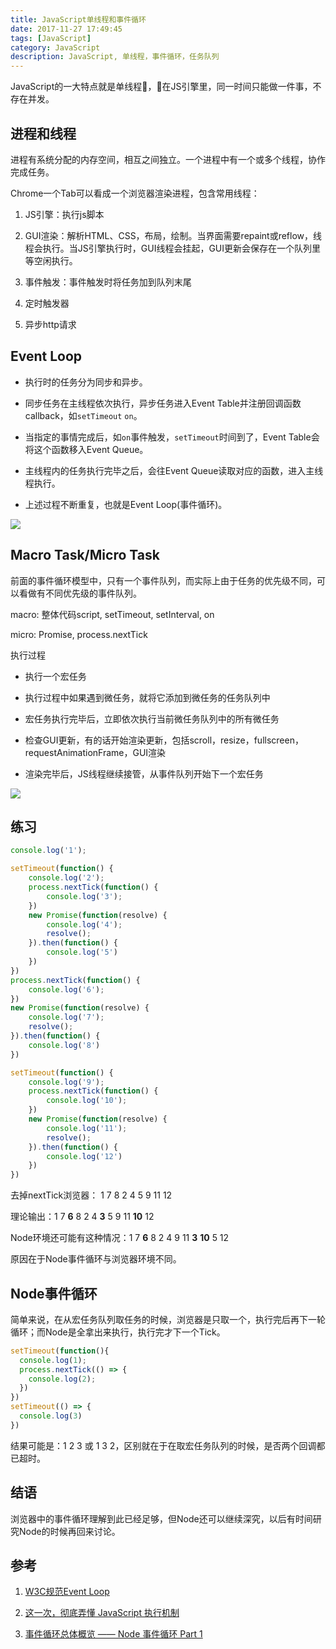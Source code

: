 ```yaml
---
title: JavaScript单线程和事件循环
date: 2017-11-27 17:49:45
tags: [JavaScript]
category: JavaScript
description: JavaScript, 单线程，事件循环，任务队列
---
```


JavaScript的一大特点就是单线程，在JS引擎里，同一时间只能做一件事，不存在并发。

<!-- more -->

## 进程和线程

进程有系统分配的内存空间，相互之间独立。一个进程中有一个或多个线程，协作完成任务。

Chrome一个Tab可以看成一个浏览器渲染进程，包含常用线程：

1. JS引擎：执行js脚本

1. GUI渲染：解析HTML、CSS，布局，绘制。当界面需要repaint或reflow，线程会执行。当JS引擎执行时，GUI线程会挂起，GUI更新会保存在一个队列里等空闲执行。

1. 事件触发：事件触发时将任务加到队列末尾

1. 定时触发器

1. 异步http请求

## Event Loop

- 执行时的任务分为同步和异步。

- 同步任务在主线程依次执行，异步任务进入Event Table并注册回调函数callback，如`setTimeout` `on`。

- 当指定的事情完成后，如`on`事件触发，`setTimeout`时间到了，Event Table会将这个函数移入Event Queue。

- 主线程内的任务执行完毕之后，会往Event Queue读取对应的函数，进入主线程执行。

- 上述过程不断重复，也就是Event Loop(事件循环)。

![](http://p02ojz1i2.bkt.clouddn.com/20171127-%E4%BB%BB%E5%8A%A1%E9%98%9F%E5%88%97.png)

## Macro Task/Micro Task

前面的事件循环模型中，只有一个事件队列，而实际上由于任务的优先级不同，可以看做有不同优先级的事件队列。

macro: 整体代码script, setTimeout, setInterval, on

micro: Promise, process.nextTick

执行过程

- 执行一个宏任务

- 执行过程中如果遇到微任务，就将它添加到微任务的任务队列中

- 宏任务执行完毕后，立即依次执行当前微任务队列中的所有微任务

- 检查GUI更新，有的话开始渲染更新，包括scroll，resize，fullscreen，requestAnimationFrame，GUI渲染

- 渲染完毕后，JS线程继续接管，从事件队列开始下一个宏任务

![](http://p02ojz1i2.bkt.clouddn.com/20171127-%E5%AE%8F%E4%BB%BB%E5%8A%A1%EF%BC%8C%E5%BE%AE%E4%BB%BB%E5%8A%A1.png)

## 练习

```js
console.log('1');

setTimeout(function() {
    console.log('2');
    process.nextTick(function() {
        console.log('3');
    })
    new Promise(function(resolve) {
        console.log('4');
        resolve();
    }).then(function() {
        console.log('5')
    })
})
process.nextTick(function() {
    console.log('6');
})
new Promise(function(resolve) {
    console.log('7');
    resolve();
}).then(function() {
    console.log('8')
})

setTimeout(function() {
    console.log('9');
    process.nextTick(function() {
        console.log('10');
    })
    new Promise(function(resolve) {
        console.log('11');
        resolve();
    }).then(function() {
        console.log('12')
    })
})
```

去掉nextTick浏览器： 1 7 8 2 4 5 9 11 12

理论输出：1 7 **6** 8 2 4 **3** 5 9 11 **10** 12

Node环境还可能有这种情况：1 7 **6** 8 2 4 9 11 **3** **10** 5 12

原因在于Node事件循环与浏览器环境不同。

## Node事件循环

简单来说，在从宏任务队列取任务的时候，浏览器是只取一个，执行完后再下一轮循环；而Node是全拿出来执行，执行完才下一个Tick。

```js
setTimeout(function(){
  console.log(1);
  process.nextTick(() => {
    console.log(2);
  })
})
setTimeout(() => {
  console.log(3)
})
```

结果可能是：1 2 3 或 1 3 2，区别就在于在取宏任务队列的时候，是否两个回调都已超时。

## 结语

浏览器中的事件循环理解到此已经足够，但Node还可以继续深究，以后有时间研究Node的时候再回来讨论。

## 参考

1. [W3C规范Event Loop](https://www.w3.org/TR/html5/webappapis.html#event-loops)

1. [这一次，彻底弄懂 JavaScript 执行机制](https://juejin.im/post/59e85eebf265da430d571f89)

1. [事件循环总体概览 —— Node 事件循环 Part 1](http://www.zcfy.cc/article/event-loop-and-the-big-picture-nodejs-event-loop-part-1-3566.html?t=new)
